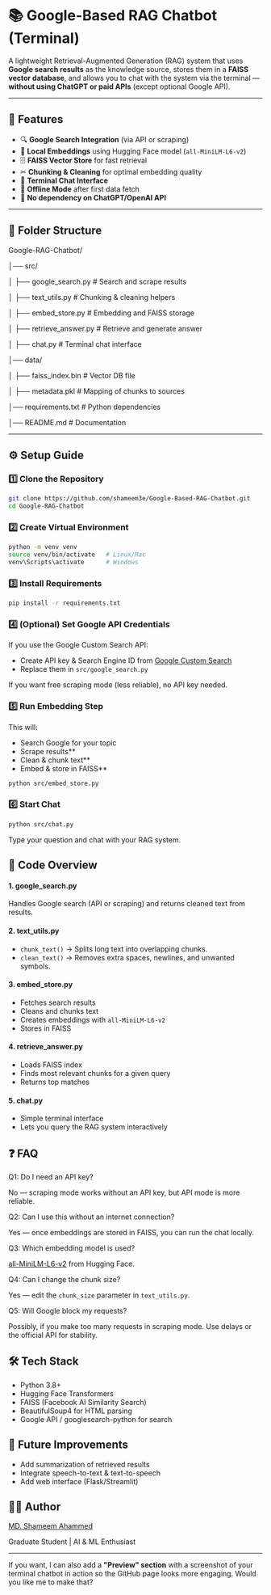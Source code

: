 # 📚 Google-Based RAG Chatbot (Terminal)

A lightweight Retrieval-Augmented Generation (RAG) system that uses **Google search results** as the knowledge source, stores them in a **FAISS vector database**, and allows you to chat with the system via the terminal — **without using ChatGPT or paid APIs** (except optional Google API).

---

## 📌 Features
- 🔍 **Google Search Integration** (via API or scraping)
- 🧠 **Local Embeddings** using Hugging Face model (`all-MiniLM-L6-v2`)
- 🗄 **FAISS Vector Store** for fast retrieval
- ✂ **Chunking & Cleaning** for optimal embedding quality
- 💬 **Terminal Chat Interface**
- 📂 **Offline Mode** after first data fetch
- 🚀 **No dependency on ChatGPT/OpenAI API**

---

## 📂 Folder Structure

Google-RAG-Chatbot/

│── src/

│ ├── google_search.py # Search and scrape results

│ ├── text_utils.py # Chunking & cleaning helpers

│ ├── embed_store.py # Embedding and FAISS storage

│ ├── retrieve_answer.py # Retrieve and generate answer

│ ├── chat.py # Terminal chat interface

│── data/

│ ├── faiss_index.bin # Vector DB file

│ ├── metadata.pkl # Mapping of chunks to sources

│── requirements.txt # Python dependencies

│── README.md # Documentation


---

## ⚙️ Setup Guide

### **1️⃣ Clone the Repository**
```bash
git clone https://github.com/shameem3e/Google-Based-RAG-Chatbot.git
cd Google-RAG-Chatbot

```
### **2️⃣ Create Virtual Environment**
```bash
python -m venv venv
source venv/bin/activate   # Linux/Mac
venv\Scripts\activate      # Windows

```
### **3️⃣ Install Requirements**
```bash
pip install -r requirements.txt

```

### **4️⃣ (Optional) Set Google API Credentials**
If you use the Google Custom Search API:

* Create API key & Search Engine ID from [Google Custom Search](https://developers.google.com/custom-search/v1/overview)
* Replace them in `src/google_search.py`

If you want free scraping mode (less reliable), no API key needed.

### **5️⃣ Run Embedding Step**
This will:

* Search Google for your topic
* Scrape results**
* Clean & chunk text**
* Embed & store in FAISS**

```bash
python src/embed_store.py

```
### **6️⃣ Start Chat**
```bash
python src/chat.py

```
Type your question and chat with your RAG system.

## 📜 Code Overview
#### 1. google_search.py
Handles Google search (API or scraping) and returns cleaned text from results.

#### 2. text_utils.py
* `chunk_text()` → Splits long text into overlapping chunks.
* `clean_text()` → Removes extra spaces, newlines, and unwanted symbols.

#### 3. embed_store.py
* Fetches search results
* Cleans and chunks text
* Creates embeddings with `all-MiniLM-L6-v2`
* Stores in FAISS

#### 4. retrieve_answer.py
* Loads FAISS index
* Finds most relevant chunks for a given query
* Returns top matches

#### 5. chat.py
* Simple terminal interface
* Lets you query the RAG system interactively

## ❓ FAQ
Q1: Do I need an API key?

No — scraping mode works without an API key, but API mode is more reliable.

Q2: Can I use this without an internet connection?

Yes — once embeddings are stored in FAISS, you can run the chat locally.

Q3: Which embedding model is used?

[all-MiniLM-L6-v2](https://huggingface.co/sentence-transformers/all-MiniLM-L6-v2) from Hugging Face.

Q4: Can I change the chunk size?

Yes — edit the `chunk_size` parameter in `text_utils.py`.

Q5: Will Google block my requests?

Possibly, if you make too many requests in scraping mode. Use delays or the official API for stability.

## 🛠 Tech Stack
* Python 3.8+
* Hugging Face Transformers
* FAISS (Facebook AI Similarity Search)
* BeautifulSoup4 for HTML parsing
* Google API / googlesearch-python for search

## 🚀 Future Improvements
* Add summarization of retrieved results
* Integrate speech-to-text & text-to-speech
* Add web interface (Flask/Streamlit)

## 👨‍💻 Author
[MD. Shameem Ahammed](https://sites.google.com/view/shameem3e)

Graduate Student | AI & ML Enthusiast

---

If you want, I can also add a **"Preview" section** with a screenshot of your terminal chatbot in action so the GitHub page looks more engaging. Would you like me to make that?

